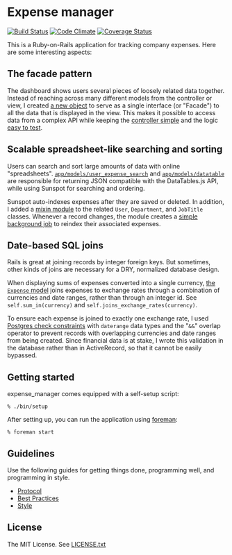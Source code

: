 Expense manager
===============

[![Build Status](https://travis-ci.org/bluerogue251/expense_manager.svg?branch=master)](https://travis-ci.org/bluerogue251/expense_manager)
[![Code Climate](https://codeclimate.com/github/bluerogue251/expense_manager/badges/gpa.svg)](https://codeclimate.com/github/bluerogue251/expense_manager)
[![Coverage Status](https://coveralls.io/repos/bluerogue251/expense_manager/badge.png)](https://coveralls.io/r/bluerogue251/expense_manager)

This is a Ruby-on-Rails application for tracking company expenses. Here are some interesting aspects:

## The facade pattern
The dashboard shows users several pieces of loosely related data together. Instead of reaching across many different models from the controller or view, I created [a new object](https://github.com/bluerogue251/expense_manager/blob/master/app/models/dashboard.rb) to serve as a single interface (or "Facade") to all the data that is displayed in the view. This makes it possible to access data from a complex API while keeping the [controller simple](https://github.com/bluerogue251/expense_manager/blob/master/app/controllers/dashboard_controller.rb) and the logic [easy to test](https://github.com/bluerogue251/expense_manager/blob/master/spec/models/dashboard_spec.rb).

## Scalable spreadsheet-like searching and sorting
Users can search and sort large amounts of data with online "spreadsheets". [`app/models/user_expense_search`](https://github.com/bluerogue251/expense_manager/blob/master/app/models/user_expense_search.rb) and [`app/models/datatable`](https://github.com/bluerogue251/expense_manager/blob/master/app/models/datatable.rb) are responsible for returning JSON compatible with the DataTables.js API, while using Sunspot for searching and ordering.

Sunspot auto-indexes expenses after they are saved or deleted. In addition, I added a [mixin module](https://github.com/bluerogue251/expense_manager/blob/master/app/models/concerns/reindex_expenses_after_save.rb) to the related `User`, `Department`, and `JobTitle` classes. Whenever a record changes, the module creates a [simple background job](https://github.com/bluerogue251/expense_manager/blob/master/app/models/expense_reindexer.rb) to reindex their associated expenses.

## Date-based SQL joins
Rails is great at joining records by integer foreign keys. But sometimes, other kinds of joins are necessary for a DRY, normalized database design.

When displaying sums of expenses converted into a single currency, [the `Expense` model](https://github.com/bluerogue251/expense_manager/blob/master/app/models/expense.rb) joins expenses to exchange rates through a combination of currencies and date ranges, rather than through an integer id. See `self.sum_in(currency)` and `self.joins_exchange_rates(currency)`.

To ensure each expense is joined to exactly one exchange rate, I used [Postgres check constraints](https://github.com/bluerogue251/expense_manager/blob/master/db/migrate/20140825191732_add_exchange_rate_date_range_constraint.rb) with `daterange` data types and the "`&&`" overlap operator to prevent records with overlapping currencies and date ranges from being created. Since financial data is at stake, I wrote this validation in the database rather than in ActiveRecord, so that it cannot be easily bypassed.

Getting started
---------------
expense_manager comes equipped with a self-setup script:

    % ./bin/setup

After setting up, you can run the application using [foreman]:

    % foreman start

[foreman]: http://ddollar.github.io/foreman/

Guidelines
----------

Use the following guides for getting things done, programming well, and
programming in style.

* [Protocol](http://github.com/thoughtbot/guides/blob/master/protocol)
* [Best Practices](http://github.com/thoughtbot/guides/blob/master/best-practices)
* [Style](http://github.com/thoughtbot/guides/blob/master/style)

License
-------

The MIT License. See [LICENSE.txt](https://github.com/bluerogue251/expense_manager/blob/master/LICENSE.txt)
